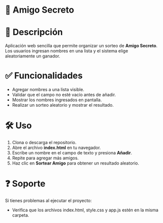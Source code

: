 # 🎁 Amigo Secreto

# 📌 Descripción  
Aplicación web sencilla que permite organizar un sorteo de **Amigo Secreto**.  
Los usuarios ingresan nombres en una lista y el sistema elige aleatoriamente un ganador.  

# ✅ Funcionalidades  
- Agregar nombres a una lista visible.  
- Validar que el campo no esté vacío antes de añadir.  
- Mostrar los nombres ingresados en pantalla.  
- Realizar un sorteo aleatorio y mostrar el resultado.
  
# 🛠️ Uso  
1. Clona o descarga el repositorio.  
2. Abre el archivo **index.html** en tu navegador.  
3. Escribe un nombre en el campo de texto y presiona **Añadir**.  
4. Repite para agregar más amigos.  
5. Haz clic en **Sortear Amigo** para obtener un resultado aleatorio.

# ❓ Soporte  
Si tienes problemas al ejecutar el proyecto:  
- Verifica que los archivos index.html, style.css y app.js estén en la misma carpeta.
